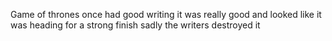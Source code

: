 Game of thrones once had good writing
it was really good and looked like it was heading for a strong finish
sadly the writers destroyed it